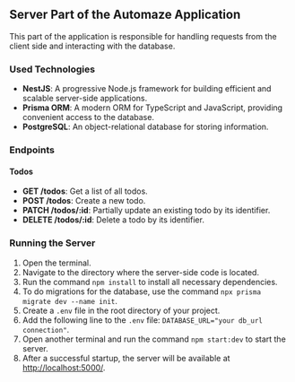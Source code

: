 ## Server Part of the Automaze Application

This part of the application is responsible for handling requests from the client side and interacting with the database.

### Used Technologies

- **NestJS**: A progressive Node.js framework for building efficient and scalable server-side applications.
- **Prisma ORM**: A modern ORM for TypeScript and JavaScript, providing convenient access to the database.
- **PostgreSQL**: An object-relational database for storing information.

### Endpoints

#### Todos

- **GET /todos**: Get a list of all todos.
- **POST /todos**: Create a new todo.
- **PATCH /todos/:id**: Partially update an existing todo by its identifier.
- **DELETE /todos/:id**: Delete a todo by its identifier.

### Running the Server

1. Open the terminal.
2. Navigate to the directory where the server-side code is located.
3. Run the command `npm install` to install all necessary dependencies.
5. To do migrations for the database, use the command `npx prisma migrate dev --name init`.
6. Create a `.env` file in the root directory of your project.
7. Add the following line to the `.env` file: `DATABASE_URL="your db_url connection"`.
8. Open another terminal and run the command `npm start:dev` to start the server.
9. After a successful startup, the server will be available at [http://localhost:5000/](http://localhost:5000/).
